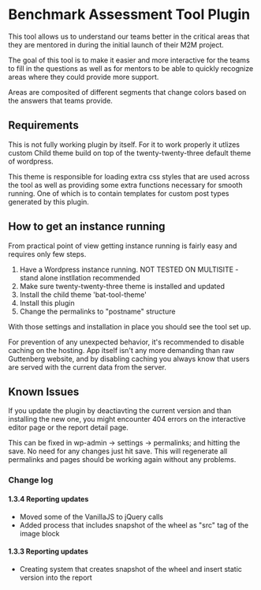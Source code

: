 # Benchmark Assessment Tool Plugin

This tool allows us to understand our teams better in the critical areas that they are mentored in during the initial launch of their M2M project.

The goal of this tool is to make it easier and more interactive for the teams to fill in the questions as well as for mentors to be able to quickly recognize areas where they could provide more support.

Areas are composited of different segments that change colors based on the answers that teams provide.

## Requirements

This is not fully working plugin by itself. For it to work properly it utlizes custom Child theme build on top of the twenty-twenty-three default theme of wordpress.

This theme is responsible for loading extra css styles that are used across the tool as well as providing some extra functions necessary for smooth running. One of which is to contain templates for custom post types generated by this plugin.

## How to get an instance running

From practical point of view getting instance running is fairly easy and requires only few steps.

1) Have a Wordpress instance running. NOT TESTED ON MULTISITE - stand alone instllation recommended
2) Make sure twenty-twenty-three theme is installed and updated
3) Install the child theme 'bat-tool-theme'
4) Install this plugin
5) Change the permalinks to "postname" structure

With those settings and installation in place you should see the tool set up.

For prevention of any unexpected behavior, it's recommended to disable caching on the hosting. App itself isn't any more demanding than raw Guttenberg website, and by disabling caching you always know that users are served with the current data from the server.

## Known Issues

If you update the plugin by deactiavting the current version and than installing the new one, you might encounter 404 errors on the interactive editor page or the report detail page.

This can be fixed in wp-admin -> settings -> permalinks; and hitting the save. No need for any changes just hit save. This will regenerate all permalinks and pages should be working again without any problems.

### Change log

#### 1.3.4 Reporting updates

- Moved some of the VanillaJS to jQuery calls
- Added process that includes snapshot of the wheel as "src" tag of the image block


#### 1.3.3 Reporting updates

- Creating system that creates snapshot of the wheel and insert static version into the report

